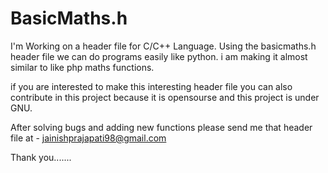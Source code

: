 # BasicMaths.h
I'm Working on a header file for C/C++ Language.
Using the basicmaths.h header file we can do programs easily like python.
i am making it almost similar to like php maths functions.

if you are interested to make this interesting header file you can also contribute in this project because it is opensourse and this project is under GNU.

After solving bugs and adding new functions please send me that header file at - jainishprajapati98@gmail.com

Thank you.......
